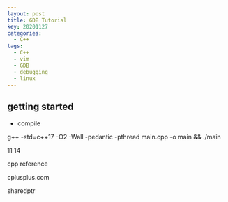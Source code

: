 ```yaml
---
layout: post
title: GDB Tutorial
key: 20201127
categories: 
  - C++
tags:
  - C++
  - vim
  - GDB
  - debugging
  - linux
---
```


## getting started

* compile

g++ -std=c++17 -O2 -Wall -pedantic -pthread main.cpp -o main && ./main

11 14

<!--more-->

cpp reference


cplusplus.com

sharedptr



    





